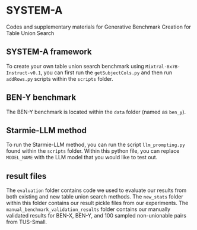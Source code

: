 # SYSTEM-A
Codes and supplementary materials for Generative Benchmark Creation for Table Union Search

## SYSTEM-A framework
To create your own table union search benchmark using ```Mixtral-8x7B-Instruct-v0.1```, you can first run the ```getSubjectCols.py``` and then run ```addRows.py``` scripts within the ```scripts``` folder.

## BEN-Y benchmark
The BEN-Y benchmark is located within the ```data``` folder (named as ```ben_y```).

## Starmie-LLM method
To run the Starmie-LLM method, you can run the script ```llm_prompting.py``` found within the ```scripts``` folder. Within this python file, you can replace ```MODEL_NAME``` with the LLM model that you would like to test out.

## result files
The ```evaluation``` folder contains code we used to evaluate our results from both existing and new table union search methods. The ```new_stats``` folder within this folder contains our result pickle files from our experiments.
The ```manual_benchmark_validation_results``` folder contains our manually validated results for BEN-X, BEN-Y, and 100 sampled non-unionable pairs from TUS-Small.
